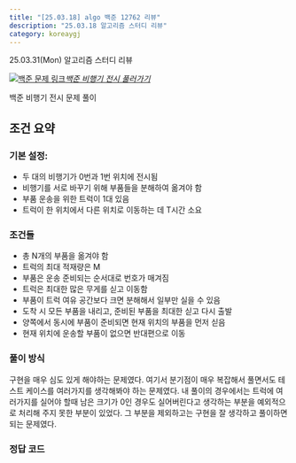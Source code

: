 ```yaml
---
title: "[25.03.18] algo 백준 12762 리뷰"
description: "25.03.18 알고리즘 스터디 리뷰"
category: koreaygj
---
```


25.03.31(Mon) 알고리즘 스터디 리뷰

[![백준 문제 링크](/assets/images/bannerimage/boj-logo.png)_백준 비행기 전시 풀러가기_](https://www.acmicpc.net/problem/25604)

백준 비행기 전시 문제 풀이

## 조건 요약

### 기본 설정:

- 두 대의 비행기가 0번과 1번 위치에 전시됨
- 비행기를 서로 바꾸기 위해 부품들을 분해하여 옮겨야 함
- 부품 운송을 위한 트럭이 1대 있음
- 트럭이 한 위치에서 다른 위치로 이동하는 데 T시간 소요

### 조건들

- 총 N개의 부품을 옮겨야 함
- 트럭의 최대 적재량은 M
- 부품은 운송 준비되는 순서대로 번호가 매겨짐
- 트럭은 최대한 많은 무게를 싣고 이동함
- 부품이 트럭 여유 공간보다 크면 분해해서 일부만 실을 수 있음
- 도착 시 모든 부품을 내리고, 준비된 부품을 최대한 싣고 다시 출발
- 양쪽에서 동시에 부품이 준비되면 현재 위치의 부품을 먼저 싣음
- 현재 위치에 운송할 부품이 없으면 반대편으로 이동

### 풀이 방식

구현을 매우 심도 있게 해야하는 문제였다. 여기서 분기점이 매우 복잡해서 풀면서도 테스트 케이스를 여러가지를 생각해봐야 하는 문제였다. 내 풀이의 경우에서는 트럭에 여러가지를 실어야 할때 남은 크기가 0인 경우도 실어버린다고 생각하는 부분을 예외적으로 처리해 주지 못한 부분이 있었다. 그 부분을 제외하고는 구현을 잘 생각하고 풀이하면 되는 문제였다.

### 정답 코드

<script src="https://emgithub.com/embed-v2.js?target=https%3A%2F%2Fgithub.com%2Fkoreaygj%2FAlgorithm_study%2Fblob%2Fmain%2FC%252B%252B%2Fbaekjoon%2Fgold%2F25604.cpp&style=github-dark-dimmed&type=code&showBorder=on&showLineNumbers=on&showFileMeta=on&showFullPath=on&showCopy=on"></script>

